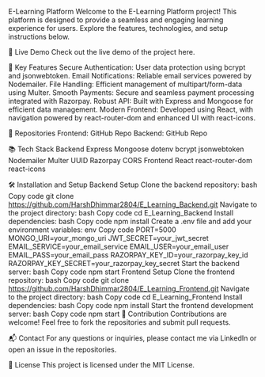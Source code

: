 E-Learning Platform
Welcome to the E-Learning Platform project! This platform is designed to provide a seamless and engaging learning experience for users. Explore the features, technologies, and setup instructions below.

🚀 Live Demo
Check out the live demo of the project here.

🌟 Key Features
Secure Authentication: User data protection using bcrypt and jsonwebtoken.
Email Notifications: Reliable email services powered by Nodemailer.
File Handling: Efficient management of multipart/form-data using Multer.
Smooth Payments: Secure and seamless payment processing integrated with Razorpay.
Robust API: Built with Express and Mongoose for efficient data management.
Modern Frontend: Developed using React, with navigation powered by react-router-dom and enhanced UI with react-icons.

📂 Repositories
Frontend: GitHub Repo
Backend: GitHub Repo

📚 Tech Stack
Backend
Express
Mongoose
dotenv
bcrypt
jsonwebtoken
Nodemailer
Multer
UUID
Razorpay
CORS
Frontend
React
react-router-dom
react-icons

🛠️ Installation and Setup
Backend Setup
Clone the backend repository:
bash
Copy code
git clone https://github.com/HarshDhimmar2804/E_Learning_Backend.git
Navigate to the project directory:
bash
Copy code
cd E_Learning_Backend
Install dependencies:
bash
Copy code
npm install
Create a .env file and add your environment variables:
env
Copy code
PORT=5000
MONGO_URI=your_mongo_uri
JWT_SECRET=your_jwt_secret
EMAIL_SERVICE=your_email_service
EMAIL_USER=your_email_user
EMAIL_PASS=your_email_pass
RAZORPAY_KEY_ID=your_razorpay_key_id
RAZORPAY_KEY_SECRET=your_razorpay_key_secret
Start the backend server:
bash
Copy code
npm start
Frontend Setup
Clone the frontend repository:
bash
Copy code
git clone https://github.com/HarshDhimmar2804/E_Learning_Frontend.git
Navigate to the project directory:
bash
Copy code
cd E_Learning_Frontend
Install dependencies:
bash
Copy code
npm install
Start the frontend development server:
bash
Copy code
npm start
🤝 Contribution
Contributions are welcome! Feel free to fork the repositories and submit pull requests.

📬 Contact
For any questions or inquiries, please contact me via LinkedIn or open an issue in the repositories.

📜 License
This project is licensed under the MIT License.
